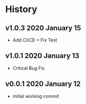 # History

## v1.0.3 2020 January 15

-   Add CI/CD + Fix Test

## v1.0.1 2020 January 13

-   Critical Bug Fix

## v0.0.1 2020 January 12

-   Initial working commit
